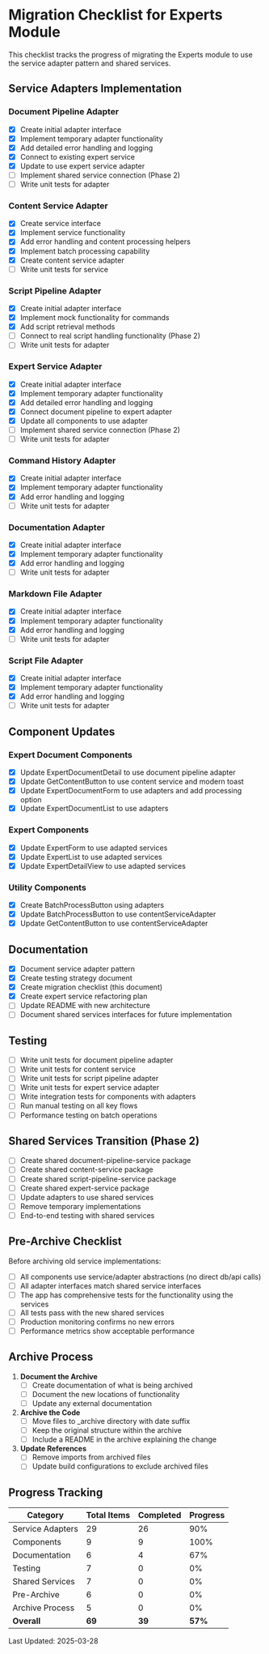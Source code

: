 # Migration Checklist for Experts Module

This checklist tracks the progress of migrating the Experts module to use the service adapter pattern and shared services.

## Service Adapters Implementation

### Document Pipeline Adapter

- [x] Create initial adapter interface
- [x] Implement temporary adapter functionality
- [x] Add detailed error handling and logging
- [x] Connect to existing expert service
- [x] Update to use expert service adapter
- [ ] Implement shared service connection (Phase 2)
- [ ] Write unit tests for adapter

### Content Service Adapter

- [x] Create service interface
- [x] Implement service functionality
- [x] Add error handling and content processing helpers
- [x] Implement batch processing capability
- [x] Create content service adapter
- [ ] Write unit tests for service

### Script Pipeline Adapter

- [x] Create initial adapter interface
- [x] Implement mock functionality for commands
- [x] Add script retrieval methods
- [ ] Connect to real script handling functionality (Phase 2)
- [ ] Write unit tests for adapter

### Expert Service Adapter

- [x] Create initial adapter interface
- [x] Implement temporary adapter functionality
- [x] Add detailed error handling and logging
- [x] Connect document pipeline to expert adapter
- [x] Update all components to use adapter
- [ ] Implement shared service connection (Phase 2)
- [ ] Write unit tests for adapter

### Command History Adapter

- [x] Create initial adapter interface
- [x] Implement temporary adapter functionality
- [x] Add error handling and logging
- [ ] Write unit tests for adapter

### Documentation Adapter

- [x] Create initial adapter interface
- [x] Implement temporary adapter functionality
- [x] Add error handling and logging
- [ ] Write unit tests for adapter

### Markdown File Adapter

- [x] Create initial adapter interface
- [x] Implement temporary adapter functionality
- [x] Add error handling and logging
- [ ] Write unit tests for adapter

### Script File Adapter

- [x] Create initial adapter interface
- [x] Implement temporary adapter functionality
- [x] Add error handling and logging
- [ ] Write unit tests for adapter

## Component Updates

### Expert Document Components

- [x] Update ExpertDocumentDetail to use document pipeline adapter
- [x] Update GetContentButton to use content service and modern toast
- [x] Update ExpertDocumentForm to use adapters and add processing option
- [x] Update ExpertDocumentList to use adapters

### Expert Components

- [x] Update ExpertForm to use adapted services
- [x] Update ExpertList to use adapted services
- [x] Update ExpertDetailView to use adapted services

### Utility Components

- [x] Create BatchProcessButton using adapters
- [x] Update BatchProcessButton to use contentServiceAdapter 
- [x] Update GetContentButton to use contentServiceAdapter

## Documentation

- [x] Document service adapter pattern
- [x] Create testing strategy document
- [x] Create migration checklist (this document)
- [x] Create expert service refactoring plan
- [ ] Update README with new architecture
- [ ] Document shared services interfaces for future implementation

## Testing

- [ ] Write unit tests for document pipeline adapter
- [ ] Write unit tests for content service
- [ ] Write unit tests for script pipeline adapter
- [ ] Write unit tests for expert service adapter
- [ ] Write integration tests for components with adapters
- [ ] Run manual testing on all key flows
- [ ] Performance testing on batch operations

## Shared Services Transition (Phase 2)

- [ ] Create shared document-pipeline-service package
- [ ] Create shared content-service package
- [ ] Create shared script-pipeline-service package
- [ ] Create shared expert-service package
- [ ] Update adapters to use shared services
- [ ] Remove temporary implementations
- [ ] End-to-end testing with shared services

## Pre-Archive Checklist

Before archiving old service implementations:

- [ ] All components use service/adapter abstractions (no direct db/api calls)
- [ ] All adapter interfaces match shared service interfaces
- [ ] The app has comprehensive tests for the functionality using the services
- [ ] All tests pass with the new shared services
- [ ] Production monitoring confirms no new errors
- [ ] Performance metrics show acceptable performance

## Archive Process

1. **Document the Archive**
   - [ ] Create documentation of what is being archived
   - [ ] Document the new locations of functionality
   - [ ] Update any external documentation

2. **Archive the Code**
   - [ ] Move files to _archive directory with date suffix
   - [ ] Keep the original structure within the archive
   - [ ] Include a README in the archive explaining the change

3. **Update References**
   - [ ] Remove imports from archived files
   - [ ] Update build configurations to exclude archived files

## Progress Tracking

| Category | Total Items | Completed | Progress |
|----------|-------------|-----------|----------|
| Service Adapters | 29 | 26 | 90% |
| Components | 9 | 9 | 100% |
| Documentation | 6 | 4 | 67% |
| Testing | 7 | 0 | 0% |
| Shared Services | 7 | 0 | 0% |
| Pre-Archive | 6 | 0 | 0% |
| Archive Process | 5 | 0 | 0% |
| **Overall** | **69** | **39** | **57%** |

Last Updated: 2025-03-28